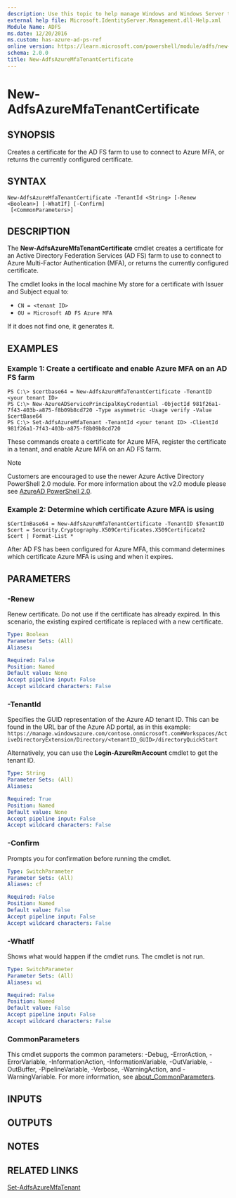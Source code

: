 ```yaml
---
description: Use this topic to help manage Windows and Windows Server technologies with Windows PowerShell.
external help file: Microsoft.IdentityServer.Management.dll-Help.xml
Module Name: ADFS
ms.date: 12/20/2016
ms.custom: has-azure-ad-ps-ref
online version: https://learn.microsoft.com/powershell/module/adfs/new-adfsazuremfatenantcertificate?view=windowsserver2019-ps&wt.mc_id=ps-gethelp
schema: 2.0.0
title: New-AdfsAzureMfaTenantCertificate
---
```


# New-AdfsAzureMfaTenantCertificate

## SYNOPSIS
Creates a certificate for the AD FS farm to use to connect to Azure MFA, or returns the currently configured certificate.

## SYNTAX

```
New-AdfsAzureMfaTenantCertificate -TenantId <String> [-Renew <Boolean>] [-WhatIf] [-Confirm]
 [<CommonParameters>]
```

## DESCRIPTION
The **New-AdfsAzureMfaTenantCertificate** cmdlet creates a certificate for an Active Directory Federation Services (AD FS) farm to use to connect to Azure Multi-Factor Authentication (MFA), or returns the currently configured certificate.

The cmdlet looks in the local machine My store for a certificate with Issuer and Subject equal to: 

- `CN = <tenant ID>`
- `OU = Microsoft AD FS Azure MFA`

If it does not find one, it generates it.

## EXAMPLES

### Example 1: Create a certificate and enable Azure MFA on an AD FS farm
```
PS C:\> $certbase64 = New-AdfsAzureMfaTenantCertificate -TenantID <your tenant ID>
PS C:\> New-AzureADServicePrincipalKeyCredential -ObjectId 981f26a1-7f43-403b-a875-f8b09b8cd720 -Type asymmetric -Usage verify -Value $certBase64
PS C:\> Set-AdfsAzureMfaTenant -TenantId <your tenant ID> -ClientId 981f26a1-7f43-403b-a875-f8b09b8cd720
```

These commands create a certificate for Azure MFA, register the certificate in a tenant, and enable Azure MFA on an AD FS farm.

> [!NOTE]
> Customers are encouraged to use the newer Azure Active Directory PowerShell 2.0 module. For more information about the v2.0 module please see [AzureAD PowerShell 2.0](/powershell/module/Azuread/?view=azureadps-2.0).

### Example 2: Determine which certificate Azure MFA is using
```
$CertInBase64 = New-AdfsAzureMfaTenantCertificate -TenantID $TenantID
$cert = Security.Cryptography.X509Certificates.X509Certificate2
$cert | Format-List *
```

After AD FS has been configured for Azure MFA, this command determines which certificate Azure MFA is using and when it expires.

## PARAMETERS

### -Renew
Renew certificate. Do not use if the certificate has already expired. In this scenario, the existing expired certificate is replaced with a new certificate.

```yaml
Type: Boolean
Parameter Sets: (All)
Aliases: 

Required: False
Position: Named
Default value: None
Accept pipeline input: False
Accept wildcard characters: False
```

### -TenantId
Specifies the GUID representation of the Azure AD tenant ID.
This can be found in the URL bar of the Azure AD portal, as in this example: `https://manage.windowsazure.com/contoso.onmicrosoft.com#Workspaces/ActiveDirectoryExtension/Directory/<tenantID_GUID>/directoryQuickStart`

Alternatively, you can use the **Login-AzureRmAccount** cmdlet to get the tenant ID.

```yaml
Type: String
Parameter Sets: (All)
Aliases: 

Required: True
Position: Named
Default value: None
Accept pipeline input: False
Accept wildcard characters: False
```

### -Confirm
Prompts you for confirmation before running the cmdlet.

```yaml
Type: SwitchParameter
Parameter Sets: (All)
Aliases: cf

Required: False
Position: Named
Default value: False
Accept pipeline input: False
Accept wildcard characters: False
```

### -WhatIf
Shows what would happen if the cmdlet runs.
The cmdlet is not run.

```yaml
Type: SwitchParameter
Parameter Sets: (All)
Aliases: wi

Required: False
Position: Named
Default value: False
Accept pipeline input: False
Accept wildcard characters: False
```

### CommonParameters
This cmdlet supports the common parameters: -Debug, -ErrorAction, -ErrorVariable, -InformationAction, -InformationVariable, -OutVariable, -OutBuffer, -PipelineVariable, -Verbose, -WarningAction, and -WarningVariable. For more information, see [about_CommonParameters](https://go.microsoft.com/fwlink/?LinkID=113216).

## INPUTS

## OUTPUTS

## NOTES

## RELATED LINKS

[Set-AdfsAzureMfaTenant](./Set-AdfsAzureMfaTenant.md)
